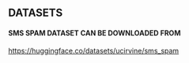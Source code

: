 ## DATASETS 
#### SMS SPAM DATASET CAN BE DOWNLOADED FROM 
https://huggingface.co/datasets/ucirvine/sms_spam
